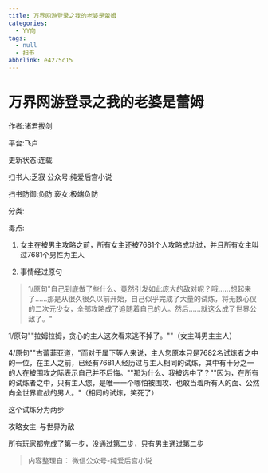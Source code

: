 ```yaml
---
title: 万界网游登录之我的老婆是蕾姆
categories:
  - YY向
tags:
  - null
  - 扫书
abbrlink: e4275c15
---
```

# 万界网游登录之我的老婆是蕾姆
作者:诸君拔剑

平台:飞卢

更新状态:连载

扫书人:乏寂 公众号:纯爱后宫小说

扫书防御:负防 亵女:极端负防

分类:

毒点:

1.  女主在被男主攻略之前，所有女主还被7681个人攻略成功过，并且所有女主叫过7681个男性为主人

2.  事情经过原句

> 1/原句"自己到底做了些什么、竟然引发如此庞大的敌对呢？哦......想起来了......那是从很久很久以前开始，自己似乎完成了大量的试炼，将无数心仪的二次元少女，全部攻略成了追随着自己的人。然后......就这么成了世界公敌了。"

1/原句""拉姆拉姆，贪心的主人这次看来逃不掉了。""（女主叫男主主人）

4/原句""古蕾菲亚道，"而对于属下等人来说，主人您原本只是7682名试炼者之中的一位，在主人之前，已经有7681人经历过与主人相同的试炼，其中有十分之一的人在被围攻之际表示自己并不后悔。""那为什么、我被选中了？""因为，在所有的试炼者之中，只有主人您，是唯一一个哪怕被围攻、也敢当着所有人的面、公然向全世界宣战的男人。"（相同的试炼，笑死了）

这个试炼分为两步

攻略女主-与世界为敌

所有玩家都完成了第一步，没通过第二步，只有男主通过第二步


> 内容整理自： 微信公众号-纯爱后宫小说